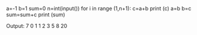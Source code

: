 a=-1
b=1
sum=0
n=int(input())
for i in range (1,n+1):
    c=a+b
    print (c)
    a=b
    b=c
    sum=sum+c
print (sum)

Output:
7
0
1
1
2
3
5
8
20
>
